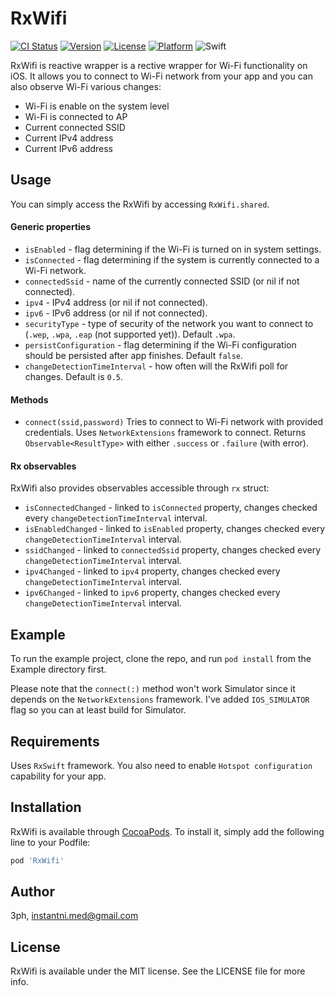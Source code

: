 # RxWifi

[![CI Status](http://img.shields.io/travis/3ph/RxWifi.svg?style=flat)](https://travis-ci.org/3ph/RxWifi)
[![Version](https://img.shields.io/cocoapods/v/RxWifi.svg?style=flat)](http://cocoapods.org/pods/RxWifi)
[![License](https://img.shields.io/cocoapods/l/RxWifi.svg?style=flat)](http://cocoapods.org/pods/RxWifi)
[![Platform](https://img.shields.io/cocoapods/p/RxWifi.svg?style=flat)](http://cocoapods.org/pods/RxWifi)
![Swift](https://img.shields.io/badge/%20in-swift%204.0-orange.svg)

RxWifi is reactive wrapper is a rective wrapper for Wi-Fi functionality on iOS.
It allows you to connect to Wi-Fi network from your app and you can also observe Wi-Fi various changes:

- Wi-Fi is enable on the system level
- Wi-Fi is connected to AP
- Current connected SSID
- Current IPv4 address
- Current IPv6 address

## Usage

You can simply access the RxWifi by accessing `RxWifi.shared`.

#### Generic properties

- `isEnabled` - flag determining if the Wi-Fi is turned on in system settings.
- `isConnected` - flag determining if the system is currently connected to a Wi-Fi network.
- `connectedSsid` - name of the currently connected SSID (or nil if not connected).
- `ipv4` - IPv4 address (or nil if not connected).
- `ipv6` - IPv6 address (or nil if not connected).
- `securityType` - type of security of the network you want to connect to (`.wep`, `.wpa`, `.eap` (not supported yet)). Default `.wpa`.
- `persistConfiguration` - flag determining if the Wi-Fi configuration should be persisted after app finishes. Default `false`.
- `changeDetectionTimeInterval` - how often will the RxWifi poll for changes. Default is `0.5`.

#### Methods

- `connect(ssid,password)`
Tries to connect to Wi-Fi network with provided credentials. Uses `NetworkExtensions` framework to connect. Returns `Observable<ResultType>` with either `.success` or `.failure` (with error).

#### Rx observables

RxWifi also provides observables accessible through `rx` struct:

- `isConnectedChanged` - linked to `isConnected` property, changes checked every `changeDetectionTimeInterval` interval.
- `isEnabledChanged` - linked to `isEnabled` property, changes checked every `changeDetectionTimeInterval` interval.
- `ssidChanged` - linked to `connectedSsid` property, changes checked every `changeDetectionTimeInterval` interval.
- `ipv4Changed` - linked to `ipv4` property, changes checked every `changeDetectionTimeInterval` interval.
- `ipv6Changed` - linked to `ipv6` property, changes checked every `changeDetectionTimeInterval` interval.

## Example

To run the example project, clone the repo, and run `pod install` from the Example directory first.

Please note that the `connect(:)` method won't work Simulator since it depends on the `NetworkExtensions` framework. I've added `IOS_SIMULATOR` flag so you can at least build for Simulator.

## Requirements

Uses `RxSwift` framework. You also need to enable `Hotspot configuration` capability for your app.

## Installation

RxWifi is available through [CocoaPods](http://cocoapods.org). To install
it, simply add the following line to your Podfile:

```ruby
pod 'RxWifi'
```

## Author

3ph, instantni.med@gmail.com

## License

RxWifi is available under the MIT license. See the LICENSE file for more info.
